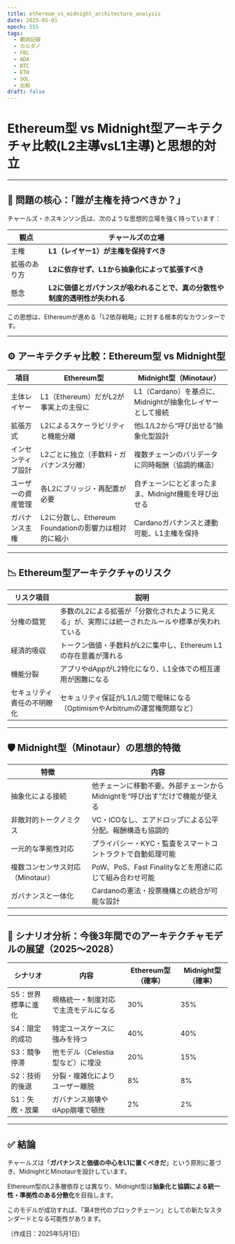 ```yaml
---
title: ethereum_vs_midnight_architecture_analysis
date: 2025-05-01
epoch: 555
tags:
  - 観測記録
  - カルダノ
  - FBL
  - ADA
  - BTC
  - ETH
  - SOL
  - 比較
draft: false
---
```


# Ethereum型 vs Midnight型アーキテクチャ比較(L2主導vsL1主導)と思想的対立　

---

## 🧠 問題の核心：「誰が主権を持つべきか？」

チャールズ・ホスキンソン氏は、次のような思想的立場を強く持っています：

| 観点 | チャールズの立場 |
|------|------------------|
| 主権 | **L1（レイヤー1）が主権を保持すべき** |
| 拡張のあり方 | **L2に依存せず、L1から抽象化によって拡張すべき** |
| 懸念 | **L2に価値とガバナンスが吸われることで、真の分散性や制度的透明性が失われる** |

この思想は、Ethereumが進める「L2依存戦略」に対する根本的なカウンターです。

---

## ⚙️ アーキテクチャ比較：Ethereum型 vs Midnight型

| 項目 | Ethereum型 | Midnight型（Minotaur） |
|------|-------------|-------------------------|
| 主体レイヤー | L1（Ethereum）だがL2が事実上の主役に | L1（Cardano）を基点に、Midnightが抽象化レイヤーとして接続 |
| 拡張方式 | L2によるスケーラビリティと機能分離 | 他L1/L2から“呼び出せる”抽象化型設計 |
| インセンティブ設計 | L2ごとに独立（手数料・ガバナンス分離） | 複数チェーンのバリデータに同時報酬（協調的構造） |
| ユーザーの資産管理 | 各L2にブリッジ・再配置が必要 | 自チェーンにとどまったまま、Midnight機能を呼び出せる |
| ガバナンス主権 | L2に分散し、Ethereum Foundationの影響力は相対的に縮小 | Cardanoガバナンスと連動可能、L1主権を保持 |

---

## 📉 Ethereum型アーキテクチャのリスク

| リスク項目 | 説明 |
|------------|------|
| 分権の錯覚 | 多数のL2による拡張が「分散化されたように見える」が、実際には統一されたルールや標準が失われている |
| 経済的吸収 | トークン価値・手数料がL2に集中し、Ethereum L1の存在意義が薄れる |
| 機能分裂 | アプリやdAppがL2特化になり、L1全体での相互運用が困難になる |
| セキュリティ責任の不明瞭化 | セキュリティ保証がL1/L2間で曖昧になる（OptimismやArbitrumの運営権問題など） |

---

## 🛡️ Midnight型（Minotaur）の思想的特徴

| 特徴 | 内容 |
|------|------|
| 抽象化による接続 | 他チェーンに移動不要。外部チェーンからMidnightを“呼び出す”だけで機能が使える |
| 非敵対的トークノミクス | VC・ICOなし、エアドロップによる公平分配。報酬構造も協調的 |
| 一元的な準拠性対応 | プライバシー・KYC・監査をスマートコントラクトで自動処理可能 |
| 複数コンセンサス対応（Minotaur） | PoW、PoS、Fast Finalityなどを用途に応じて組み合わせ可能 |
| ガバナンスと一体化 | Cardanoの憲法・投票機構との統合が可能な設計

---

## 🔮 シナリオ分析：今後3年間でのアーキテクチャモデルの展望（2025〜2028）

| シナリオ | 内容 | Ethereum型（確率） | Midnight型（確率） |
|----------|------|------------------|-------------------|
| S5：世界標準に進化 | 規格統一・制度対応で主流モデルになる | 30% | 35% |
| S4：限定的成功 | 特定ユースケースに強みを持つ | 40% | 40% |
| S3：競争停滞 | 他モデル（Celestia型など）に埋没 | 20% | 15% |
| S2：技術的後退 | 分裂・複雑化によりユーザー離脱 | 8% | 8% |
| S1：失敗・放棄 | ガバナンス崩壊やdApp崩壊で頓挫 | 2% | 2% |

---

## ✅ 結論

チャールズは「**ガバナンスと価値の中心をL1に置くべきだ**」という原則に基づき、MidnightとMinotaurを設計しています。

Ethereum型のL2多層依存とは異なり、Midnight型は**抽象化と協調による統一性・準拠性のある分散化**を目指します。

このモデルが成功すれば、「第4世代のブロックチェーン」としての新たなスタンダードとなる可能性があります。

（作成日：2025年5月1日）

